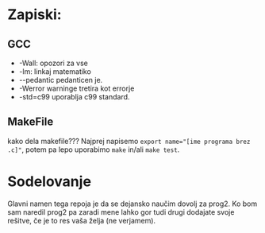 # Zapiski:

## GCC
- -Wall:
	opozori za vse
- -lm:
	linkaj matematiko
- --pedantic
	pedanticen je.
- -Werror
	warninge tretira kot errorje
- -std=c99
	uporablja c99 standard.

## MakeFile  
kako dela makefile??? Najprej napisemo `export name="[ime programa brez .c]"`, potem pa lepo uporabimo `make` in/ali `make test`.

# Sodelovanje
Glavni namen tega repoja je da se dejansko naučim dovolj za prog2. Ko bom sam naredil prog2 pa zaradi mene lahko gor tudi drugi dodajate svoje rešitve, če je to res vaša želja (ne verjamem).